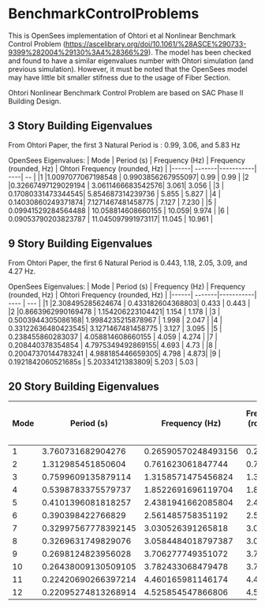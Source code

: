 # BenchmarkControlProblems

This is OpenSees implementation of Ohtori et al Nonlinear Benchmark Control Problem (https://ascelibrary.org/doi/10.1061/%28ASCE%290733-9399%282004%29130%3A4%28366%29). The model has been checked and found to have a similar eigenvalues number with Ohtori simulation (and previous simulation). However, it must be noted that the OpenSees model may have little bit smaller stifness due to the usage of Fiber Section.

Ohtori Nonlinear Benchmark Control Problem are based on SAC Phase II Building Design.

## 3 Story Building Eigenvalues
From Ohtori Paper, the first 3 Natural Period is : 0.99, 3.06, and 5.83 Hz

OpenSees Eigenvalues:
| Mode | Period (s) | Frequency (Hz) | Frequency (rounded, Hz) | Ohtori Frequency (rounded, Hz) |
|------| -------|-----------| ----| -- |
|1     |1.0097077067198548 | 0.9903856267955097| 0.99 | 0.99 |
|2     |0.32667497129029194 | 3.0611466683542576| 3.061| 3.056 |
|3     | 0.17080331473344545| 5.854687314239736  | 5.855 | 5.827 |
|4     | 0.14030860249371874| 7.1271467481458775 | 7.127 | 7.230 |
|5     | 0.09941529284564488 | 10.058814608660155 | 10.059|  9.974 |
|6     | 0.09053790203823787 | 11.045097991973117| 11.045 | 10.961 |


## 9 Story Building Eigenvalues
From Ohtori Paper, the first 6 Natural Period is 0.443, 1.18, 2.05, 3.09, and 4.27 Hz.

OpenSees Eigenvalues:
| Mode | Period (s) | Frequency (Hz) |  Frequency (rounded, Hz) | Ohtori Frequency (rounded, Hz) |
|------| -------|-----------| ---- | --- |
|1     |2.308495285624674 |  0.433182604368803| 0.433 | 0.443 |
|2     |0.8663962990169478 | 1.154206223104421| 1.154 | 1.178 |
|3     | 0.5003944305086168| 1.9984235215878967  | 1.998 | 2.047 |
|4     | 0.33122636480423545| 3.1271467481458775 | 3.127 | 3.095 |
|5     | 0.238455860283037 | 4.058814608660155 | 4.059 | 4.274 |
|7     | 0.208440378354854 | 4.7975349492869155| 4.693 | 4.73 |
|8     | 0.20047370144783241 | 4.988185446659305| 4.798 | 4.873|
|9     | 0.1921842060521685s | 5.20334121383809| 5.203 | 5.03 |


## 20 Story Building Eigenvalues

| Mode | Period (s) | Frequency (Hz) | Frequency (rounded, Hz) | Ohtori Frequency (rounded, Hz) |
|------| -------|-----------| --- | --- |
|1     |3.760731682904276 |  0.26590570248493156| 0.266 | 0.2610 |
|2     |1.312985451850604 | 0.761623061847744| 0.762 | 0.7530 |
|3     | 0.7599609135879114| 1.3158571475456824  | 1.316 | 1.2990 |
|4     | 0.5398783375579737| 1.8522691696119704 | 1.852 | 1.8270 |
|5     | 0.4101396081818257 | 2.4381941662085804 | 2.438 | 2.3980 |
|6     | 0.390398422766829 | 2.561485758351192| 2.561 | 2.4420 |
|7     | 0.32997567778392145 | 3.030526391265818| 3.031 | 2.9230 |
|8     | 0.3269631749829076 | 3.0584484018797387| 3.058 | 3.0060 |
|9     | 0.2698124823956028 | 3.706277749351072| 3.706 | 3.6320 |
|10     | 0.26438009130509105 | 3.782433068479478| 3.782 | 3.6830 |
|11    | 0.22420690266397214 | 4.460165981146174| 4.46 | 4.3310 |
|12    | 0.22095274813268914 | 4.525854547866806| 4.526 | 4.4470 |

